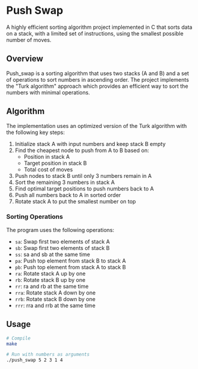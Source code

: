 # Push Swap

A highly efficient sorting algorithm project implemented in C that sorts data on a stack, with a limited set of instructions, using the smallest possible number of moves.

## Overview

Push_swap is a sorting algorithm that uses two stacks (A and B) and a set of operations to sort numbers in ascending order. The project implements the "Turk algorithm" approach which provides an efficient way to sort the numbers with minimal operations.

## Algorithm

The implementation uses an optimized version of the Turk algorithm with the following key steps:

1. Initialize stack A with input numbers and keep stack B empty
2. Find the cheapest node to push from A to B based on:
   - Position in stack A
   - Target position in stack B
   - Total cost of moves
3. Push nodes to stack B until only 3 numbers remain in A
4. Sort the remaining 3 numbers in stack A
5. Find optimal target positions to push numbers back to A
6. Push all numbers back to A in sorted order
7. Rotate stack A to put the smallest number on top

### Sorting Operations

The program uses the following operations:
- `sa`: Swap first two elements of stack A
- `sb`: Swap first two elements of stack B
- `ss`: sa and sb at the same time
- `pa`: Push top element from stack B to stack A
- `pb`: Push top element from stack A to stack B
- `ra`: Rotate stack A up by one
- `rb`: Rotate stack B up by one
- `rr`: ra and rb at the same time
- `rra`: Rotate stack A down by one
- `rrb`: Rotate stack B down by one 
- `rrr`: rra and rrb at the same time

## Usage

```bash
# Compile
make

# Run with numbers as arguments
./push_swap 5 2 3 1 4
